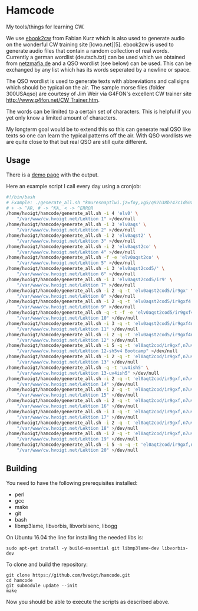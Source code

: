 Hamcode
=======

My tools/things for learning CW.

We use [ebook2cw][1] from Fabian Kurz which is also used to generate
audio on the wonderful CW training site [lcwo.net][5].
ebook2cw is used to generate audio files that contain a random
collection of real words. Currently a german wordlist (deutsch.txt)
can be used which we obtained from [netzmafia.de][2] and a QSO
wordlist (see below) can be used. This can be exchanged by any list
which has its words seperated by a newline or space.

The QSO wordlist is used to generate texts with abbreviations and
callsigns which should be typical on the air. The sample morse files
(folder 300USAqso) are courtesy of Jim Weir via G4FON's excellent CW
trainer site [http://www.g4fon.net/CW Trainer.htm][4].

The words can be limited to a certain set of characters. This is
helpful if you yet only know a limited amount of characters.

My longterm goal would be to extend this so this can generate real QSO
like texts so one can learn the typical patterns off the air. With QSO
wordlists we are quite close to that but real QSO are still quite
different.

Usage
-----

There is a [demo page][3] with the output.

Here an example script I call every day using a cronjob:

```bash
#!/bin/bash
# Example: ./generate_all.sh "kmuresnaptlwi.jz=foy,vg5/q92h38b?47c1d60x+#" output
# + -> ^AR, # -> ^KA, < -> ^ERROR
/home/hvoigt/hamcode/generate_all.sh -i 4 'elv0' \
	"/var/www/cw.hvoigt.net/Lektion 1" >/dev/null
/home/hvoigt/hamcode/generate_all.sh -i 3 'elv0aqs' \
	"/var/www/cw.hvoigt.net/Lektion 2" >/dev/null
/home/hvoigt/hamcode/generate_all.sh -i 2 'elv0aqst2' \
	"/var/www/cw.hvoigt.net/Lektion 3" >/dev/null
/home/hvoigt/hamcode/generate_all.sh -i 2 'elv0aqst2co' \
	"/var/www/cw.hvoigt.net/Lektion 4" >/dev/null
/home/hvoigt/hamcode/generate_all.sh -f -e 'elv0aqst2co' \
	"/var/www/cw.hvoigt.net/Lektion 5" >/dev/null
/home/hvoigt/hamcode/generate_all.sh -i 3 'elv0aqst2cod5/' \
	"/var/www/cw.hvoigt.net/Lektion 6" >/dev/null
/home/hvoigt/hamcode/generate_all.sh -i 3 'elv0aqst2cod5/ir9' \
	"/var/www/cw.hvoigt.net/Lektion 7" >/dev/null
/home/hvoigt/hamcode/generate_all.sh -i 2 -q -t 'elv0aqst2cod5/ir9gx' \
	"/var/www/cw.hvoigt.net/Lektion 8" >/dev/null
/home/hvoigt/hamcode/generate_all.sh -i 2 -q -t 'elv0aqst2cod5/ir9gxf4' \
	"/var/www/cw.hvoigt.net/Lektion 9" >/dev/null
/home/hvoigt/hamcode/generate_all.sh -q -t -f -e 'elv0aqst2cod5/ir9gxf4' \
	"/var/www/cw.hvoigt.net/Lektion 10" >/dev/null
/home/hvoigt/hamcode/generate_all.sh -i 3 -q -t 'elv0aqst2cod5/ir9gxf4nu7' \
	"/var/www/cw.hvoigt.net/Lektion 11" >/dev/null
/home/hvoigt/hamcode/generate_all.sh -i 2 -q -t 'elv0aqst2cod5/ir9gxf4nu7h,' \
	"/var/www/cw.hvoigt.net/Lektion 12" >/dev/null
/home/hvoigt/hamcode/generate_all.sh -i 5 -q -t 'el0aqt2cod/ir9gxf,n7uv4sh5' \
	"/var/www/cw.hvoigt.net/Lektion 12-sh5v4 Bootcamp" >/dev/null
/home/hvoigt/hamcode/generate_all.sh -i 2 -q -t 'el0aqt2cod/ir9gxf,n7uv4sh5=.' \
	"/var/www/cw.hvoigt.net/Lektion 13" >/dev/null
/home/hvoigt/hamcode/generate_all.sh -q -t 'uv4ish5' \
	"/var/www/cw.hvoigt.net/Lektion 13-uv4ish5" >/dev/null
/home/hvoigt/hamcode/generate_all.sh -i 2 -q -t 'el0aqt2cod/ir9gxf,n7uv4sh5=.bk' \
	"/var/www/cw.hvoigt.net/Lektion 14" >/dev/null
/home/hvoigt/hamcode/generate_all.sh -i 2 -q -t 'el0aqt2cod/ir9gxf,n7uv4sh5=.bkp3' \
	"/var/www/cw.hvoigt.net/Lektion 15" >/dev/null
/home/hvoigt/hamcode/generate_all.sh -i 2 -q -t 'el0aqt2cod/ir9gxf,n7uv4sh5=.bkp3my' \
	"/var/www/cw.hvoigt.net/Lektion 16" >/dev/null
/home/hvoigt/hamcode/generate_all.sh -i 3 -q -t 'el0aqt2cod/ir9gxf,n7uv4sh5=.bkp3myjwz' \
	"/var/www/cw.hvoigt.net/Lektion 17" >/dev/null
/home/hvoigt/hamcode/generate_all.sh -i 2 -q -t 'el0aqt2cod/ir9gxf,n7uv4sh5=.bkp3myjwz16' \
	"/var/www/cw.hvoigt.net/Lektion 18" >/dev/null
/home/hvoigt/hamcode/generate_all.sh -i 2 -q -t 'el0aqt2cod/ir9gxf,n7uv4sh5=.bkp3myjwz168?' \
	"/var/www/cw.hvoigt.net/Lektion 19" >/dev/null
/home/hvoigt/hamcode/generate_all.sh -i 5 -n -q -t 'el0aqt2cod/ir9gxf,n7uv4sh5=.bkp3myjwz168?äöü:-' \
	"/var/www/cw.hvoigt.net/Lektion 20" >/dev/null
```

Building
--------

You need to have the following prerequisites installed:

 * perl
 * gcc
 * make
 * git
 * bash
 * libmp3lame, libvorbis, libvorbisenc, libogg

On Ubuntu 16.04 the line for installing the needed libs is:

```
sudo apt-get install -y build-essential git libmp3lame-dev libvorbis-dev
```

To clone and build the repository:

```
git clone https://github.com/hvoigt/hamcode.git
cd hamcode
git submodule update --init
make
```

Now you should be able to execute the scripts as described above.

[1]: https://fkurz.net/ham/ebook2cw.html
[2]: http://www.netzmafia.de/software/wordlists/deutsch.txt
[3]: http://cw.hvoigt.net
[4]: http://www.g4fon.net/CW%20Trainer.htm
